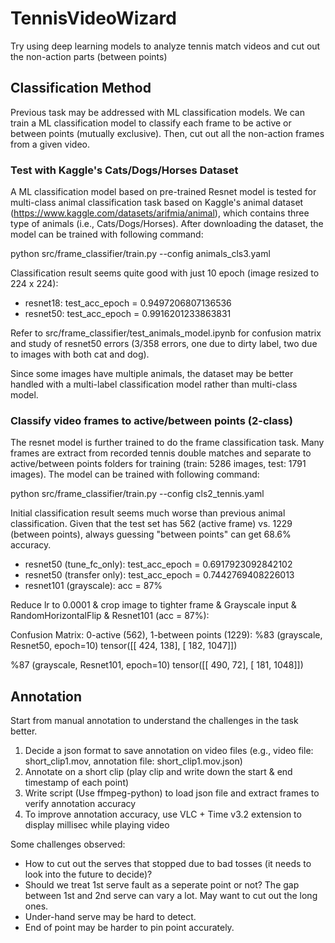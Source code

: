# TennisVideoWizard
Try using deep learning models to analyze tennis match videos and cut out the non-action parts (between points)

## Classification Method

Previous task may be addressed with ML classification models. We can train a ML classification model to classify each frame to be active or between points (mutually exclusive). Then, cut out all the non-action frames from a given video. 

### Test with Kaggle's Cats/Dogs/Horses Dataset

A ML classification model based on pre-trained Resnet model is tested for multi-class animal classification task based on Kaggle's animal dataset (https://www.kaggle.com/datasets/arifmia/animal), which contains three type of animals (i.e., Cats/Dogs/Horses). After downloading the dataset, the model can be trained with following command:

python src/frame_classifier/train.py --config animals_cls3.yaml

Classification result seems quite good with just 10 epoch (image resized to 224 x 224):
- resnet18: test_acc_epoch = 0.9497206807136536
- resnet50: test_acc_epoch = 0.9916201233863831

Refer to src/frame_classifier/test_animals_model.ipynb for confusion matrix and study of resnet50 errors (3/358 errors, one due to dirty label, two due to images with both cat and dog).

Since some images have multiple animals, the dataset may be better handled with a multi-label classification model rather than multi-class model.

### Classify video frames to active/between points (2-class)

The resnet model is further trained to do the frame classification task. Many frames are extract from recorded tennis double matches and separate to active/between points folders for training (train: 5286 images, test: 1791 images). The model can be trained with following command:

python src/frame_classifier/train.py --config cls2_tennis.yaml

Initial classification result seems much worse than previous animal classification. Given that the test set has 562 (active frame) vs. 1229 (between points), always guessing "between points" can get 68.6% accuracy.
- resnet50 (tune_fc_only):  test_acc_epoch = 0.6917923092842102
- resnet50 (transfer only): test_acc_epoch = 0.7442769408226013
- resnet101 (grayscale): acc = 87% 

Reduce lr to 0.0001 & crop image to tighter frame & Grayscale input & RandomHorizontalFlip & Resnet101 (acc = 87%):

Confusion Matrix: 0-active (562), 1-between points (1229):
%83 (grayscale, Resnet50, epoch=10)
tensor([[ 424,  138],
        [ 182, 1047]])

%87 (grayscale, Resnet101, epoch=10)
tensor([[ 490,   72],
        [ 181, 1048]])

## Annotation

Start from manual annotation to understand the challenges in the task better.

1. Decide a json format to save annotation on video files (e.g., video file: short_clip1.mov, annotation file: short_clip1.mov.json)
2. Annotate on a short clip (play clip and write down the start & end timestamp of each point)
3. Write script (Use ffmpeg-python) to load json file and extract frames to verify annotation accuracy
4. To improve annotation accuracy, use VLC + Time v3.2 extension to display millisec while playing video

Some challenges observed:
- How to cut out the serves that stopped due to bad tosses (it needs to look into the future to decide)?
- Should we treat 1st serve fault as a seperate point or not? The gap between 1st and 2nd serve can vary a lot. May want to cut out the long ones.
- Under-hand serve may be hard to detect.
- End of point may be harder to pin point accurately.

